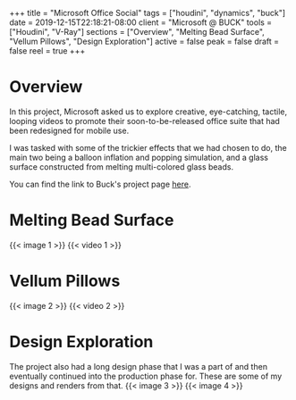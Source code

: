 +++
title = "Microsoft Office Social"
tags = ["houdini", "dynamics", "buck"]
date = 2019-12-15T22:18:21-08:00
client = "Microsoft @ BUCK"
tools = ["Houdini", "V-Ray"]
sections = ["Overview", "Melting Bead Surface", "Vellum Pillows", "Design Exploration"]
active = false
peak = false
draft = false
reel = true
+++
# Overview
In this project, Microsoft asked us to explore creative, eye-catching, tactile, looping videos to promote their soon-to-be-released office suite that had been redesigned for mobile use.

I was tasked with some of the trickier effects that we had chosen to do, the main two being a balloon inflation and popping simulation, and a glass surface constructed from melting multi-colored glass beads.

You can find the link to Buck's project page [here](https://buck.co/work/microsoft-app).

# Melting Bead Surface
{{< image 1 >}}
{{< video 1 >}}

# Vellum Pillows
{{< image 2 >}}
{{< video 2 >}}

# Design Exploration
The project also had a long design phase that I was a part of and then eventually continued into the production phase for. These are some of my designs and renders from that.
{{< image 3 >}}
{{< image 4 >}}